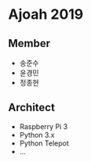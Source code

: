 # Ajoah 2019

## Member
- 송준수
- 윤경민
- 정종현

## Architect
- Raspberry Pi 3
- Python 3.x
- Python Telepot
- ...
